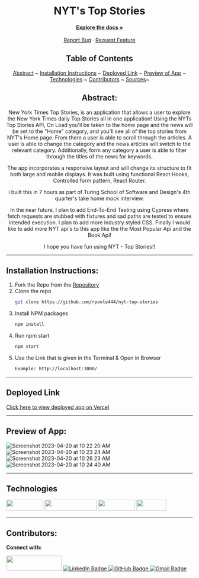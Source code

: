 <div align="center">
<h1> NYT's Top Stories </h1>
</div>
  <p align="center">
    <a href="[https://github.com/grant-guru/grant-guru-fe](https://github.com/rpoole444/nyt-top-stories)"><strong>Explore the docs »</strong></a>
    <br />
    <br />
    <a href="https://github.com/rpoole444/nyt-top-stories/issues">Report Bug</a>
    ·
    <a href="https://github.com/rpoole444/nyt-top-stories/issues">Request Feature</a>
  </p>

</div>

<div align="center">

## Table of Contents

[Abstract](#abstract) ~
[Installation Instructions](#installation-instructions) ~
[Deployed Link](#deployed-link) ~
[Preview of App](#preview-of-app) ~
[Technologies](#technologies) ~
[Contributors](#contributors) ~
[Sources](#sources)~

</div>

<div align="center">

## Abstract:

[//]: <> (Briefly describe what you built and its features. What problem is the app solving? How does this application solve that problem?)

New York Times Top Stories, is an application that allows a user to explore the New York Times daily Top Stories all in one application! Using the NYTs Top Stories API, On Load you'll be taken to the home page and the news will be set to the "Home" category, and you'll see all of the top stories from NYT's Home page. From there a user is able to scroll through the articles.  A user is able to change the category and the news articles will switch to the relevant category. Additionally, form any category a user is able to filter through the titles of the news for keywords. 

The app incorporates a responsive layout and will change its structure to fit both large and mobile displays. It was built using functional React Hooks, Controlled form pattern, React Router.  

i built this in 7 hours as part of Turing School of Software and Design's 4th quarter's take home mock interview.

 In the near future, I plan to add  End-To-End Testing using Cypress where fetch requests are stubbed with fixtures and sad paths are tested to ensure intended execution. I plan to add more industry styled CSS. Finally I would like to add more NYT api's to this app like the the Most Popular Api and the Book Api!
  
I hope you have fun using NYT - Top Stories!!

 
  
</div>

---

## Installation Instructions:

[//]: <> (What steps does a person have to take to get your app cloned down and running?)

1. Fork the Repo from the [Repository](https://github.com/rpoole444/nyt-top-stories)
2. Clone the repo
   ```sh
   git clone https://github.com/rpoole444/nyt-top-stories
   ```
3. Install NPM packages
   ```sh
   npm install
   ```
4. Run npm start
   ```sh
   npm start
   ```
5. Use the Link that is given in the Terminal & Open in Browser
   ```sh
   Example: http://localhost:3000/
   ```

---
  
## Deployed Link

[Click here to view deployed app on Vercel](https://nyt-top-stories.vercel.app/)

---

## Preview of App:
[//]: <> (Provide ONE gif or screenshot of your application - choose the "coolest" piece of functionality to show off.)

![Screenshot 2023-04-20 at 10 22 20 AM](https://user-images.githubusercontent.com/111818942/233412709-55b9a18a-d1d7-4ac3-b024-5ffc63a655c0.png)
![Screenshot 2023-04-20 at 10 23 24 AM](https://user-images.githubusercontent.com/111818942/233412938-24146fa3-cdf4-4cdf-a5a9-00bb3dcc5217.png)
![Screenshot 2023-04-20 at 10 26 23 AM](https://user-images.githubusercontent.com/111818942/233413751-5524b3c2-0d3d-4e97-a524-3921f32cb864.png)
![Screenshot 2023-04-20 at 10 24 40 AM](https://user-images.githubusercontent.com/111818942/233413256-42c6456f-d1f3-4598-adc1-a14d7ebf30c4.png)


---

## Technologies

<div>
  <img src="https://img.shields.io/badge/-react-333333?logo=react&style=for-the-badge" width="100" height="30"/>
  <img src="https://img.shields.io/badge/-react%20router-f44250?logo=react%20router&logoColor=white&style=for-the-badge" width="140" height="30"/>
  <img src="https://img.shields.io/badge/-CSS3-315780?logo=css3&style=for-the-badge" width="100" height="30"/>
  <img src="https://img.shields.io/badge/-npm-c12127?logo=npm&logoColor=white&style=for-the-badge" width="80"  height="30"/>
</div>

---

## Contributors:

[//]: <> (Who worked on this application? Link to their GitHubs.)

<div>
  <p><strong>Connect with:</strong></p>
  <img src="https://img.shields.io/badge/Reid%20Poole-Front--End-orange" height="40" width="150">
  <a href="https://www.linkedin.com/in/reid-poole/"> 
    <img src="https://img.shields.io/badge/LinkedIn-blue?style=for-the-badge&logo=linkedin&logoColor=white" alt="LinkedIn Badge"/>
  </a>
  <a href="https://github.com/rpoole444">
    <img src="https://img.shields.io/badge/-github-black?style=for-the-badge&logo=github&logoColor=white" alt="GitHub Badge">
  </a>
  <a href="mailto: poole.reid@gmail.com">
    <img src="https://img.shields.io/badge/-gmail-red?style=for-the-badge&logo=gmail&logoColor=white" alt="Gmail Badge">
  </a>
</div>

